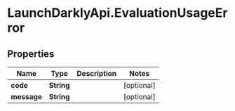 # LaunchDarklyApi.EvaluationUsageError

## Properties
Name | Type | Description | Notes
------------ | ------------- | ------------- | -------------
**code** | **String** |  | [optional] 
**message** | **String** |  | [optional] 


